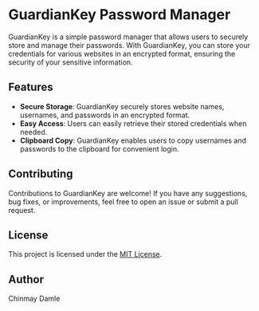 # GuardianKey Password Manager

GuardianKey is a simple password manager that allows users to securely store and manage their passwords. With GuardianKey, you can store your credentials for various websites in an encrypted format, ensuring the security of your sensitive information.

## Features

- **Secure Storage**: GuardianKey securely stores website names, usernames, and passwords in an encrypted format.
- **Easy Access**: Users can easily retrieve their stored credentials when needed.
- **Clipboard Copy**: GuardianKey enables users to copy usernames and passwords to the clipboard for convenient login.


## Contributing

Contributions to GuardianKey are welcome! If you have any suggestions, bug fixes, or improvements, feel free to open an issue or submit a pull request.

## License

This project is licensed under the [MIT License](LICENSE).

## Author

Chinmay Damle

